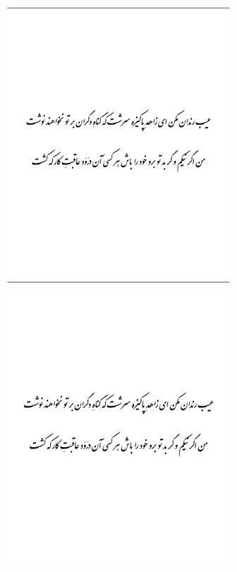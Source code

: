 <table align="center">
<tr>
<td style="background-color:white;">
  <img src="https://github.com/moeinmiadi/moeinmiadi/blob/main/Hafez_Shirazi.png" width="600">
</td>
</tr>
</table>


<p align="center">
  <picture>
    <source media="(prefers-color-scheme: dark)" srcset="https://raw.githubusercontent.com/moeinmiadi/moeinmiadi/main/Hafez_Shirazi_wh.png">
    <source media="(prefers-color-scheme: light)" srcset="https://github.com/moeinmiadi/moeinmiadi/blob/main/Hafez_Shirazi.png">
    <img src="https://github.com/moeinmiadi/moeinmiadi/blob/main/Hafez_Shirazi.png" width="600">
  </picture>
</p>
